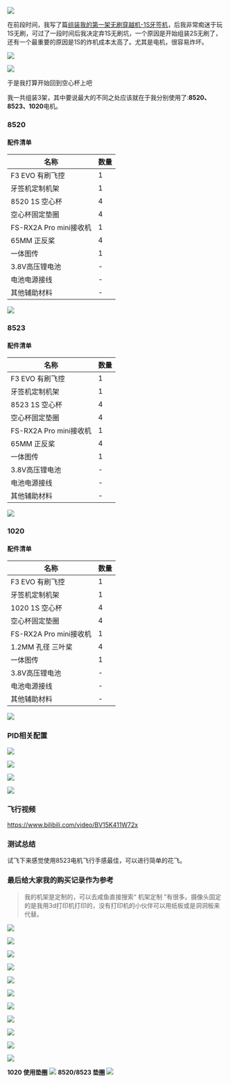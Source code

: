 
![](https://upload-images.jianshu.io/upload_images/2675631-a3d81998b0cabfed.jpg?imageMogr2/auto-orient/strip%7CimageView2/2/w/1240)

在前段时间，我写了篇[组装我的第一架无刷穿越机-1S牙签机](https://www.jianshu.com/p/543a2d0b32e2)，后我非常痴迷于玩1S无刷，可过了一段时间后我决定弃1S无刷坑，一个原因是开始组装2S无刷了，还有一个最重要的原因是1S的炸机成本太高了。尤其是电机，很容易炸坏。

![](https://upload-images.jianshu.io/upload_images/2675631-4d61082698046815.jpg?imageMogr2/auto-orient/strip%7CimageView2/2/w/1240)

![](https://upload-images.jianshu.io/upload_images/2675631-906aab5ae5b38e0d.jpg?imageMogr2/auto-orient/strip%7CimageView2/2/w/1240)

于是我打算开始回到空心杯上吧

我一共组装3架，其中要说最大的不同之处应该就在于我分别使用了:**8520、8523、1020**电机。

### 8520

#### 配件清单

|名称|数量|
|-|-|
|F3 EVO 有刷飞控|1|
|牙签机定制机架|1|
|8520 1S 空心杯 |4|
|空心杯固定垫圈|4|
|FS-RX2A Pro mini接收机 |1|
|65MM 正反桨|4|
|一体图传|1|
|3.8V高压锂电池|-|
|电池电源接线|-|
|其他辅助材料|-|


![](https://upload-images.jianshu.io/upload_images/2675631-79c305dd138a27d8.jpg?imageMogr2/auto-orient/strip%7CimageView2/2/w/1240)

### 8523
#### 配件清单

|名称|数量|
|-|-|
|F3 EVO 有刷飞控|1|
|牙签机定制机架|1|
|8523 1S 空心杯 |4|
|空心杯固定垫圈|4|
|FS-RX2A Pro mini接收机 |1|
|65MM 正反桨|4|
|一体图传|1|
|3.8V高压锂电池|-|
|电池电源接线|-|
|其他辅助材料|-|


![](https://upload-images.jianshu.io/upload_images/2675631-4fc0cd8a4649c8bc.jpg?imageMogr2/auto-orient/strip%7CimageView2/2/w/1240)

### 1020

#### 配件清单

|名称|数量|
|-|-|
|F3 EVO 有刷飞控|1|
|牙签机定制机架|1|
|1020 1S 空心杯 |4|
|空心杯固定垫圈|4|
|FS-RX2A Pro mini接收机 |1|
|1.2MM 孔径 三叶桨|4|
|一体图传|1|
|3.8V高压锂电池|-|
|电池电源接线|-|
|其他辅助材料|-|

![](https://upload-images.jianshu.io/upload_images/2675631-ed238b1c3dd3bf14.jpg?imageMogr2/auto-orient/strip%7CimageView2/2/w/1240)

### PID相关配置
![](https://upload-images.jianshu.io/upload_images/2675631-af740dda0f1c8419.png?imageMogr2/auto-orient/strip%7CimageView2/2/w/1240)

 ![](https://upload-images.jianshu.io/upload_images/2675631-a20d9eeb579b0a57.png?imageMogr2/auto-orient/strip%7CimageView2/2/w/1240)


![](https://upload-images.jianshu.io/upload_images/2675631-6b6c95bf0281c7fd.png?imageMogr2/auto-orient/strip%7CimageView2/2/w/1240)

![](https://upload-images.jianshu.io/upload_images/2675631-cfd91532bca7776e.png?imageMogr2/auto-orient/strip%7CimageView2/2/w/1240)

### 飞行视频

https://www.bilibili.com/video/BV15K411W72x

### 测试总结
试飞下来感觉使用8523电机飞行手感最佳，可以进行简单的花飞。

### 最后给大家我的购买记录作为参考
>  我的机架是定制的，可以去咸鱼直接搜索“ 机架定制 ”有很多。摄像头固定的是我用3d打印机打印的，没有打印机的小伙伴可以用纸板或是洞洞板来代替。

![](https://upload-images.jianshu.io/upload_images/2675631-5bb82f4c932db7e4.png?imageMogr2/auto-orient/strip%7CimageView2/2/w/1240)

![](https://upload-images.jianshu.io/upload_images/2675631-070082f3e8b5b44c.png?imageMogr2/auto-orient/strip%7CimageView2/2/w/1240)

![](https://upload-images.jianshu.io/upload_images/2675631-c15197b2db70ebaa.jpg?imageMogr2/auto-orient/strip%7CimageView2/2/w/1240)

![](https://upload-images.jianshu.io/upload_images/2675631-41fd6566cd24df87.png?imageMogr2/auto-orient/strip%7CimageView2/2/w/1240)

![](https://upload-images.jianshu.io/upload_images/2675631-782bd5b612608b92.jpg?imageMogr2/auto-orient/strip%7CimageView2/2/w/1240)

![](https://upload-images.jianshu.io/upload_images/2675631-d1bd4f62a8426319.jpg?imageMogr2/auto-orient/strip%7CimageView2/2/w/1240)

![](https://upload-images.jianshu.io/upload_images/2675631-bf01efc3dc9e7b5a.png?imageMogr2/auto-orient/strip%7CimageView2/2/w/1240)

![](https://upload-images.jianshu.io/upload_images/2675631-096b33aed0a8ccff.png?imageMogr2/auto-orient/strip%7CimageView2/2/w/1240)

![](https://upload-images.jianshu.io/upload_images/2675631-cacbf61b88536e24.jpg?imageMogr2/auto-orient/strip%7CimageView2/2/w/1240)

![](https://upload-images.jianshu.io/upload_images/2675631-59c47b628270f156.png?imageMogr2/auto-orient/strip%7CimageView2/2/w/1240)

![](https://upload-images.jianshu.io/upload_images/2675631-02f382513121aac2.png?imageMogr2/auto-orient/strip%7CimageView2/2/w/1240)


**1020 使用垫圈**
![](https://upload-images.jianshu.io/upload_images/2675631-01f10c946d1727c6.png?imageMogr2/auto-orient/strip%7CimageView2/2/w/1240)
**8520/8523 垫圈**
![](https://upload-images.jianshu.io/upload_images/2675631-0faff2b171954f16.png?imageMogr2/auto-orient/strip%7CimageView2/2/w/1240)

